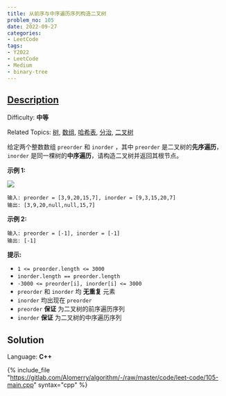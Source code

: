 ```yaml
---
title: 从前序与中序遍历序列构造二叉树
problem_no: 105
date: 2022-09-27
categories:
- LeetCode
tags:
- Y2022
- LeetCode
- Medium
- binary-tree
---
```


## [Description](https://leetcode.cn/problems/construct-binary-tree-from-preorder-and-inorder-traversal/)

Difficulty: **中等**  

Related Topics: [树](https://leetcode.cn/tag/tree/), [数组](https://leetcode.cn/tag/array/), [哈希表](https://leetcode.cn/tag/hash-table/), [分治](https://leetcode.cn/tag/divide-and-conquer/), [二叉树](https://leetcode.cn/tag/binary-tree/)


给定两个整数数组 `preorder` 和 `inorder` ，其中 `preorder` 是二叉树的**先序遍历**， `inorder` 是同一棵树的**中序遍历**，请构造二叉树并返回其根节点。

**示例 1:**

![](https://assets.leetcode.com/uploads/2021/02/19/tree.jpg)

```
输入: preorder = [3,9,20,15,7], inorder = [9,3,15,20,7]
输出: [3,9,20,null,null,15,7]
```

**示例 2:**

```
输入: preorder = [-1], inorder = [-1]
输出: [-1]
```

**提示:**

*   `1 <= preorder.length <= 3000`
*   `inorder.length == preorder.length`
*   `-3000 <= preorder[i], inorder[i] <= 3000`
*   `preorder` 和 `inorder` 均 **无重复** 元素
*   `inorder` 均出现在 `preorder`
*   `preorder` **保证** 为二叉树的前序遍历序列
*   `inorder` **保证** 为二叉树的中序遍历序列


## Solution

Language: **C++**

{% include_file "https://gitlab.com/Alomerry/algorithm/-/raw/master/code/leet-code/105-main.cpp" syntax="cpp" %}